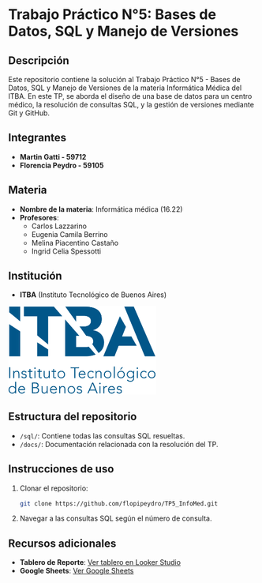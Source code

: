 # Trabajo Práctico N°5: Bases de Datos, SQL y Manejo de Versiones

## Descripción
Este repositorio contiene la solución al Trabajo Práctico N°5 - Bases de Datos, SQL y Manejo de Versiones de la materia Informática Médica del ITBA. En este TP, se aborda el diseño de una base de datos para un centro médico, la resolución de consultas SQL, y la gestión de versiones mediante Git y GitHub.

## Integrantes
- **Martin Gatti - 59712**
- **Florencia Peydro - 59105**

## Materia
- **Nombre de la materia**: Informática médica (16.22)
- **Profesores**:
  - Carlos Lazzarino
  - Eugenia Camila Berrino
  - Melina Piacentino Castaño
  - Ingrid Celia Spessotti
  
## Institución
- **ITBA** (Instituto Tecnológico de Buenos Aires)

<img src="/ITBALOGO.png" alt="logo-itba" style="width:300px;"/>

## Estructura del repositorio
- `/sql/`: Contiene todas las consultas SQL resueltas.
- `/docs/`: Documentación relacionada con la resolución del TP.

## Instrucciones de uso
1. Clonar el repositorio:
    ```bash
    git clone https://github.com/flopipeydro/TP5_InfoMed.git
    ```

2. Navegar a las consultas SQL según el número de consulta.

## Recursos adicionales
- **Tablero de Reporte**: [Ver tablero en Looker Studio](https://lookerstudio.google.com/reporting/170c0e25-9d0b-41ef-8b64-47a8e79b8e07)
- **Google Sheets**: [Ver Google Sheets](https://docs.google.com/spreadsheets/d/1RJOdlBIKXv6xt3eR9m_SndaEaineifWz0YJs701bNvs/edit?usp=sharing)
